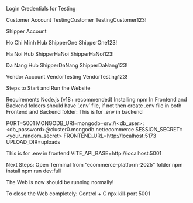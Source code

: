 Login Credentials for Testing


Customer Account
TestingCustomer
TestingCustomer123!	


Shipper Account

Ho Chi Minh Hub
ShipperOne
ShipperOne123!

Ha Noi Hub
ShipperHaNoi
ShipperHaNoi123!

Da Nang Hub
ShipperDaNang
ShipperDaNang123!

Vendor Account
VendorTesting
VendorTesting123!	


Steps to Start and Run the Website

Requirements
Node.js (v18+ recommended)
Installing npm
In Frontend and Backend folders should have ‘.env’ file, if not then create .env file in both Frontend and Backend folder:
This is for .env in backend

PORT=5001
MONGODB_URI=mongodb+srv://<db_user>:<db_password>@cluster0.mongodb.net/ecommerce
SESSION_SECRET=<your_random_secret>
FRONTEND_URL=http://localhost:5173
UPLOAD_DIR=uploads

This is for .env in frontend
VITE_API_BASE=http://localhost:5001

Next Steps:
Open Terminal from “ecommerce-platform-2025” folder
npm install
npm run dev:full 

The Web is now should be running normally!

To close the Web completely:
Control + C
npx kill-port 5001


